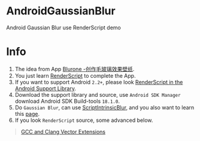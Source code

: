 AndroidGaussianBlur
===================

Android Gaussian Blur use RenderScript demo

Info
======
1. The idea from App [Blurone -创作毛玻璃效果壁纸][1].
2. You just learn [RenderScript][2] to complete the App.
3. If you want to support Android `2.2+`, please look 
[RenderScript in the Android Support Library][3].
4. Download the support library and source, use `Android SDK Manager` download Android SDK Build-tools `18.1.0`.
5. Do `Gaussian Blur`, can use [ScriptIntrinsicBlur][4], and you also want to learn this [page][5].
6. If you look `RenderScript` source, some advanced below.
> [GCC and Clang Vector Extensions][6]


[1]: https://play.google.com/store/apps/details?id=com.nexdev.blurone&hl=zh-CN
[2]: http://developer.android.com/guide/topics/renderscript/compute.html
[3]: http://android-developers.blogspot.com/2013/09/renderscript-in-android-support-library.html
[4]: http://android-developers.blogspot.com/2013/08/renderscript-intrinsics.html
[5]: http://www.ruanyifeng.com/blog/2012/11/gaussian_blur.html
[6]: https://vec.io/posts/gcc-and-clang-vector-extensions